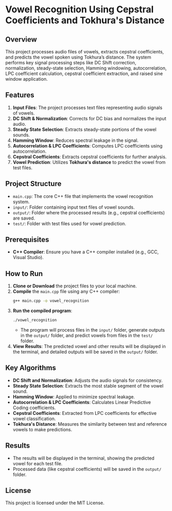 # Vowel Recognition Using Cepstral Coefficients and Tokhura's Distance

## Overview
This project processes audio files of vowels, extracts cepstral coefficients, and predicts the vowel spoken using Tokhura’s distance. The system performs key signal processing steps like DC Shift correction, normalization, steady-state selection, Hamming windowing, autocorrelation, LPC coefficient calculation, cepstral coefficient extraction, and raised sine window application.

## Features
1. **Input Files**: The project processes text files representing audio signals of vowels.
2. **DC Shift & Normalization**: Corrects for DC bias and normalizes the input audio.
3. **Steady State Selection**: Extracts steady-state portions of the vowel sounds.
4. **Hamming Window**: Reduces spectral leakage in the signal.
5. **Autocorrelation & LPC Coefficients**: Computes LPC coefficients using autocorrelation.
6. **Cepstral Coefficients**: Extracts cepstral coefficients for further analysis.
7. **Vowel Prediction**: Utilizes **Tokhura's distance** to predict the vowel from test files.

## Project Structure
- `main.cpp`: The core C++ file that implements the vowel recognition system.
- `input/`: Folder containing input text files of vowel sounds.
- `output/`: Folder where the processed results (e.g., cepstral coefficients) are saved.
- `test/`: Folder with test files used for vowel prediction.

## Prerequisites
- **C++ Compiler**: Ensure you have a C++ compiler installed (e.g., GCC, Visual Studio).

## How to Run
1. **Clone or Download** the project files to your local machine.
2. **Compile** the `main.cpp` file using any C++ compiler:
   ```bash
   g++ main.cpp -o vowel_recognition
   ```
3. **Run the compiled program**:
   ```bash
   ./vowel_recognition
   ```
   - The program will process files in the `input/` folder, generate outputs in the `output/` folder, and predict vowels from files in the `test/` folder.
4. **View Results**: The predicted vowel and other results will be displayed in the terminal, and detailed outputs will be saved in the `output/` folder.

## Key Algorithms
- **DC Shift and Normalization**: Adjusts the audio signals for consistency.
- **Steady State Selection**: Extracts the most stable segment of the vowel sound.
- **Hamming Window**: Applied to minimize spectral leakage.
- **Autocorrelation & LPC Coefficients**: Calculates Linear Predictive Coding coefficients.
- **Cepstral Coefficients**: Extracted from LPC coefficients for effective vowel classification.
- **Tokhura's Distance**: Measures the similarity between test and reference vowels to make predictions.

## Results
- The results will be displayed in the terminal, showing the predicted vowel for each test file.
- Processed data (like cepstral coefficients) will be saved in the `output/` folder.

## License
This project is licensed under the MIT License.
